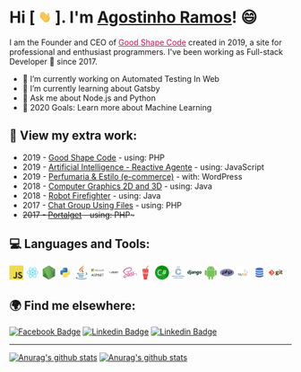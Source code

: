 # Hi [ <img height="22px" src="./wavingHand.gif" /> ]. I'm <a href="https://agostinhopinaramos.com/?github=1" target="_blank" >Agostinho Ramos</a>! 😄

I am the Founder and CEO of <a style="color:#d30c5c" href="https://goodshapecode.com/" >Good Shape Code</a> created in 2019, a site for professional and enthusiast programmers. I've been working as Full-stack Developer 🚀 since 2017.

- 🔭 I’m currently working on Automated Testing In Web
- 🌱 I’m currently learning about Gatsby
- 💬 Ask me about Node.js and Python
- 🥅 2020 Goals: Learn more about Machine Learning
<!--
- 👯 I’m finding ways to contribute to Open Source on GitHub
- 🤔 I’m looking for help with ...
  -->

<!-- INFO:START -->

## 📌 View my extra work:

- 2019 - [Good Shape Code](https://goodshapecode.com/) - using: PHP
- 2019 - [Artificial Intelligence - Reactive Agente]() - using: JavaScript
- 2019 - [Perfumaria & Estilo (e-commerce)]() - with: WordPress
- 2018 - [Computer Graphics 2D and 3D](http://www.sal.ipg.pt/user/1012444/CG1819/CG1819.html) - using: Java
- 2018 - [Robot Firefighter](https://www.youtube.com/watch?v=JTuE9udsfE8) - using: Java
- 2017 - [Chat Group Using Files](#) - using: PHP
- ~~<span title="I gave up on the project" >2017 - [Portalget](https://github.com/agostinhopina95/Portalget_inc) - using: PHP</span>~~~

## 💻 Languages and Tools:

<img height="25" src="https://raw.githubusercontent.com/github/explore/80688e429a7d4ef2fca1e82350fe8e3517d3494d/topics/javascript/javascript.png">&nbsp;<img height="25" src="https://raw.githubusercontent.com/github/explore/80688e429a7d4ef2fca1e82350fe8e3517d3494d/topics/react/react.png">&nbsp;<img height="25" src="https://raw.githubusercontent.com/github/explore/80688e429a7d4ef2fca1e82350fe8e3517d3494d/topics/nodejs/nodejs.png">&nbsp;<img height="25" src="https://raw.githubusercontent.com/github/explore/80688e429a7d4ef2fca1e82350fe8e3517d3494d/topics/python/python.png">&nbsp;<img height="25" src="https://raw.githubusercontent.com/github/explore/80688e429a7d4ef2fca1e82350fe8e3517d3494d/topics/java/java.png">&nbsp;<img height="25" src="https://raw.githubusercontent.com/github/explore/80688e429a7d4ef2fca1e82350fe8e3517d3494d/topics/aspnet/aspnet.png">&nbsp;<img height="25" src="https://raw.githubusercontent.com/github/explore/80688e429a7d4ef2fca1e82350fe8e3517d3494d/topics/jquery/jquery.png">&nbsp;<img height="25" src="https://raw.githubusercontent.com/github/explore/80688e429a7d4ef2fca1e82350fe8e3517d3494d/topics/sass/sass.png">&nbsp;<img height="25" src="https://raw.githubusercontent.com/github/explore/80688e429a7d4ef2fca1e82350fe8e3517d3494d/topics/gulp/gulp.png">&nbsp;<img height="25" src="https://raw.githubusercontent.com/github/explore/80688e429a7d4ef2fca1e82350fe8e3517d3494d/topics/csharp/csharp.png">&nbsp;<img height="25" src="https://raw.githubusercontent.com/github/explore/80688e429a7d4ef2fca1e82350fe8e3517d3494d/topics/c/c.png">&nbsp;<img height="25" src="https://raw.githubusercontent.com/github/explore/80688e429a7d4ef2fca1e82350fe8e3517d3494d/topics/django/django.png">&nbsp;<img height="25" src="https://raw.githubusercontent.com/github/explore/80688e429a7d4ef2fca1e82350fe8e3517d3494d/topics/android/android.png">&nbsp;<img height="25" src="https://raw.githubusercontent.com/github/explore/80688e429a7d4ef2fca1e82350fe8e3517d3494d/topics/php/php.png">&nbsp;<img height="25" src="https://raw.githubusercontent.com/github/explore/80688e429a7d4ef2fca1e82350fe8e3517d3494d/topics/mysql/mysql.png">&nbsp;<img height="25" src="https://raw.githubusercontent.com/github/explore/80688e429a7d4ef2fca1e82350fe8e3517d3494d/topics/sql/sql.png">&nbsp;<img height="25" src="https://raw.githubusercontent.com/github/explore/80688e429a7d4ef2fca1e82350fe8e3517d3494d/topics/git/git.png">

<!-- INFO:END -->

## 🌍 Find me elsewhere:

[![Facebook Badge](https://img.shields.io/badge/-Facebook-blue?style=flat-square&logo=Facebook&logoColor=white&link=https://www.facebook.com/agostinhopinaramos/)](https://www.facebook.com/agostinhopinaramos/)
[![Linkedin Badge](https://img.shields.io/badge/-LinkedIn-blue?style=flat-square&logo=Linkedin&logoColor=white&link=https://www.linkedin.com/in/agostinhopinaramos/)](https://www.linkedin.com/in/agostinhopinaramos/)
[![Linkedin Badge](https://img.shields.io/badge/-Medium-black?style=flat-square&logo=Medium&logoColor=white&link=https://medium.com/@agostinhopina095)](https://medium.com/@agostinhopina095)

---

[![Anurag's github stats](https://github-readme-stats.vercel.app/api/top-langs/?username=agostinhopina95&hide_border=true&hide=html,css)](https://github.com/anuraghazra/github-readme-stats)
[![Anurag's github stats](https://github-readme-stats.vercel.app/api?username=agostinhopina95&show_icons=true&hide_border=true)](https://github.com/anuraghazra/github-readme-stats)
